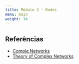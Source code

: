 ```yaml
---
title: Módulo 3 - Redes
menu: main
weight: 34
---
```


## Referências

- [Comple Networks](ComplexNetworks_SmallWorld_Random_ScaleFree_BARABASI2002.pdf)
- [Theory of Complex Networks](THEORY_OF_COMPLEX_NETWORKS_BAARDEWIJK2010.pdf)